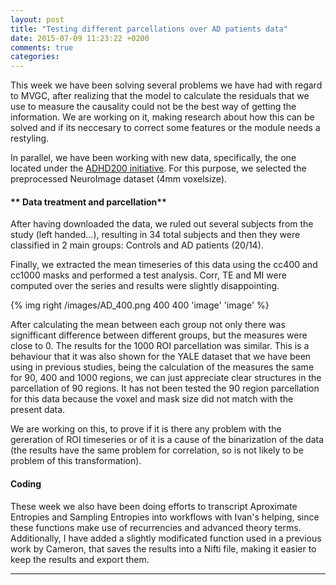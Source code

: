```yaml
---
layout: post
title: "Testing different parcellations over AD patients data"
date: 2015-07-09 11:23:22 +0200
comments: true
categories: 
---
```



This week we have been solving several problems we have had with regard to MVGC, after realizing that the model to calculate the residuals that we use to measure the causality could not be the best way of getting the information. We are working on it, making research about how this can be solved and if its neccesary to correct some features or the module needs a restyling. 

In parallel, we have been working with new data, specifically, the one located under the [ADHD200 initiative](http://neurobureau.projects.nitrc.org/ADHD200/Introduction.html). For this purpose, we selected the preprocessed NeuroImage dataset (4mm voxelsize). 

#### ** Data treatment and parcellation**

After having downloaded the data, we ruled out several subjects from the study (left handed...), resulting in 34 total subjects and then they were classified in 2 main groups: Controls and AD patients (20/14). 

Finally, we extracted the mean timeseries of this data using the cc400 and cc1000 masks and performed a test analysis. Corr, TE and MI were computed over the series and results were slightly disappointing.

{% img right /images/AD_400.png 400 400 'image' 'image' %}

After calculating the mean between each group not only there was signifficant difference between different groups, but the measures were close to 0. The results for the 1000 ROI parcellation was similar. This is a behaviour that it was also shown for the YALE dataset that we have been using in previous studies, being the calculation of the measures the same for 90, 400 and 1000 regions, we can just appreciate clear structures in the parcellation of 90 regions. It has not been tested the 90 region parcellation for this data because the voxel and mask size did not match with the present data. 

We are working on this, to prove if it is there any problem with the gereration of ROI timeseries or of it is a cause of the binarization of the data (the results have the same problem for correlation, so is not likely to be problem of this transformation). 

#### **Coding**

These week we also have been doing efforts to transcript Aproximate Entropies and Sampling Entropies into workflows with Ivan's helping, since these functions make use of recurrencies and advanced theory terms.
Additionally, I have added a slightly modificated function used in a previous work by Cameron, that saves the results into a Nifti file, making it easier to keep the results and export them. 


***

